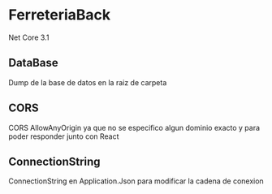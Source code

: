 # FerreteriaBack
Net Core 3.1

## DataBase
Dump de la base de datos en la raiz de carpeta
## CORS
CORS AllowAnyOrigin ya que no se especifico algun dominio exacto y para poder responder junto con React
## ConnectionString
ConnectionString en Application.Json para modificar la cadena de conexion

